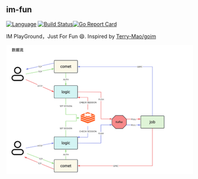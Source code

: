 im-fun
---


[![Language](https://img.shields.io/badge/Language-Go-blue.svg)](https://golang.org/)
[![Build Status]()](https://github.com/Terry-Mao/goim/actions)[![Go Report Card](https://goreportcard.com/badge/github.com/zhixunjie/im-fun)](https://goreportcard.com/report/github.com/zhixunjie/im-fun)

IM PlayGround，Just For Fun 😄. Inspired by [Terry-Mao/goim](https://github.com/Terry-Mao/goim)

![flow.png](img/flow.png)



